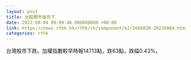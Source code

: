 ```yaml
---
layout: post
title: 台股開市後向下
date: 2022-08-04 09:09:46.000000000 +08:00
link: https://news.rthk.hk/rthk/ch/component/k2/1660820-20220804.htm
categories: rthk
---
```


台灣股市下跌。加權指數較早時報14713點，跌63點，跌幅0.43%。
